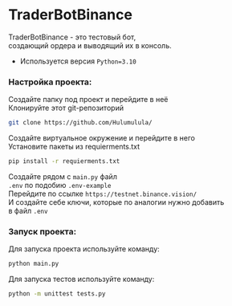 # TraderBotBinance
TraderBotBinance - это тестовый бот,  
создающий ордера и выводящий их в консоль.
* Используется версия `Python=3.10`

### Настройка проекта:
Создайте папку под проект и перейдите в неё  
Клонируйте этот git-репозиторий  
```bash
git clone https://github.com/Hulumulula/
```  
Создайте виртуальное окружение и перейдите в него    
Установите пакеты из requierments.txt  
```bash
pip install -r requierments.txt
```  
Создайте рядом с `main.py` файл  
`.env` по подобию `.env-example`  
Перейдите по ссылке `https://testnet.binance.vision/`  
И создайте себе ключи, которые по аналогии нужно добавить  
в файл `.env`

### Запуск проекта:
Для запуска проекта используйте команду:  
```bash
python main.py
```  
Для запуска тестов используйте команду:  
```bash
python -m unittest tests.py
```  

